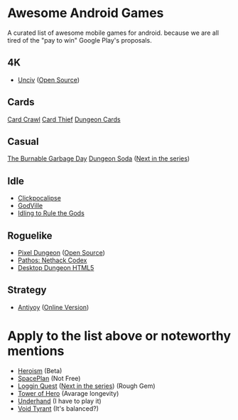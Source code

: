 # Awesome Android Games
A curated list of awesome mobile games for android. because we are all tired of the "pay to win" Google Play's proposals.

## 4K
- [Unciv](https://play.google.com/store/apps/details?id=com.unciv.app&hl=Us&gl=Us) ([Open Source](https://github.com/yairm210/Unciv))

## Cards
[Card Crawl](https://play.google.com/store/apps/details?id=com.tinytouchtales.cardcrawl)
[Card Thief](https://play.google.com/store/apps/details?id=com.tinytouchtales.cardthief)
[Dungeon Cards](https://play.google.com/store/apps/details?id=com.The717pixels.DungeonCards)

## Casual
[The Burnable Garbage Day](https://play.google.com/store/apps/details?id=com.gameon.anohiwa&hl=Us&gl=Us)
[Dungeon Soda](https://play.google.com/store/apps/details?id=com.armorgames.sodadungeon&hl=Us&gl=US) ([Next in the series](https://play.google.com/store/apps/details?id=com.armorgames.sodadungeon2&hl=Us&gl=US))

## Idle
- [Clickpocalipse](https://play.google.com/store/apps/details?id=com.minmaxia.c2&hl=Us&gl=Us)
- [GodVille](https://play.google.com/store/apps/details?id=com.godvillegame.android&hl=Us&gl=Us)
- [Idling to Rule the Gods](https://play.google.com/store/apps/details?id=de.shugasu.itrtg&hl=Us&gl=Us)

## Roguelike
- [Pixel Dungeon](https://play.google.com/store/apps/details?id=com.watabou.pixeldungeon&hl=Us&gl=Us) ([Open Source](https://github.com/watabou/pixel-dungeon))
- [Pathos: Nethack Codex](https://play.google.com/store/apps/details?id=com.x10host.pathos)
- [Desktop Dungeon HTML5](http://www.desktopdungeons.net/HTML5/)

## Strategy
- [Antiyoy](https://play.google.com/store/apps/details?id=yio.tro.antiyoy.android&hl=Us&gl=Us) ([Online Version](https://play.google.com/store/apps/details?id=yio.tro.onliyoy&hl=en&gl=en))

# Apply to the list above or noteworthy mentions
- [Heroism](https://play.google.com/store/apps/details?id=com.minmaxia.heroism) (Beta)
- [SpacePlan](https://play.google.com/store/apps/details?id=com.devolver.spaceplan&hl=Us&gl=Us) (Not Free)
- [Loggin Quest](https://play.google.com/store/apps/details?id=com.shirobakama.logquest&hl=Us&gl=US) ([Next in the series](https://play.google.com/store/apps/details?id=com.shirobakama.logquest2&hl=Us&gl=US)) (Rough Gem)
- [Tower of Hero](https://play.google.com/store/apps/details?id=com.Tatsuki.Tower&hl=Us&gl=US) (Avarage longevity)
- [Underhand](https://play.google.com/store/apps/details?id=edu.cornell.gdiac.underhand&hl=Us&gl=US) (I have to play it)
- [Void Tyrant](https://play.google.com/store/apps/details?id=com.armorgames.voidtyrant&hl=Us&gl=US) (It's balanced?)
